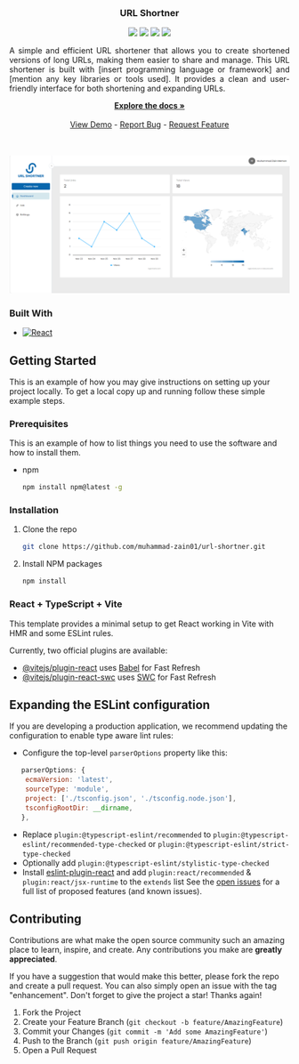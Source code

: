 <br />
<div align="center">

<h3 align="center">URL Shortner</h3>
<div>
    <a href="https://github.com/muhammad-zain01/url-shortner/graphs/contributors"><img src="https://img.shields.io/github/contributors/muhammad-zain01/url-shortner.svg?style=for-the-badge" /></a>
    <a href="https://github.com/muhammad-zain01/url-shortner/network/members"><img src="https://img.shields.io/github/forks/muhammad-zain01/url-shortner.svg?style=for-the-badge" /></a>
    <a href="https://github.com/muhammad-zain01/url-shortner/stargazers"><img src="https://img.shields.io/github/stars/muhammad-zain01/url-shortner.svg?style=for-the-badge" /></a>
    <a href="https://github.com/muhammad-zain01/url-shortner/issues"><img src="https://img.shields.io/github/issues/muhammad-zain01/url-shortner.svg?style=for-the-badge" /></a>
</div>

  <p align="center" style="text-align: justify;">
    A simple and efficient URL shortener that allows you to create shortened versions of long URLs, making them easier to share and manage. This URL shortener is built with [insert programming language or framework] and [mention any key libraries or tools used]. It provides a clean and user-friendly interface for both shortening and expanding URLs.
  </p>
    <a href="https://github.com/muhammad-zain01/url-shortner"><strong>Explore the docs »</strong></a>
    <br />
    <br />
    <a href="https://muhammad-zain01.github.io/url-shortner/">View Demo</a>
    -
    <a href="https://github.com/muhammad-zain01/url-shortner/issues">Report Bug</a>
    -
    <a href="https://github.com/muhammad-zain01/url-shortner/issues">Request Feature</a>
    <br />
    <br />
    <br />
</div>


[![Product Name Screen Shot][product-screenshot]](https://example.com)

### Built With

<!-- * [![Next][Next.js]][Next-url] -->
* [![React][React.js]][React-url]
<!-- * [![Vue][Vue.js]][Vue-url] -->
<!-- * [![Angular][Angular.io]][Angular-url] -->
<!-- * [![Svelte][Svelte.dev]][Svelte-url] -->
<!-- * [![Laravel][Laravel.com]][Laravel-url] -->
<!-- * [![Bootstrap][Bootstrap.com]][Bootstrap-url] -->
<!-- * [![JQuery][JQuery.com]][JQuery-url] -->

## Getting Started

This is an example of how you may give instructions on setting up your project locally.
To get a local copy up and running follow these simple example steps.

### Prerequisites

This is an example of how to list things you need to use the software and how to install them.
* npm
  ```sh
  npm install npm@latest -g
  ```

### Installation

1. Clone the repo
   ```sh
   git clone https://github.com/muhammad-zain01/url-shortner.git
   ```
2. Install NPM packages
   ```sh
   npm install
   ```

### React + TypeScript + Vite

This template provides a minimal setup to get React working in Vite with HMR and some ESLint rules.

Currently, two official plugins are available:

- [@vitejs/plugin-react](https://github.com/vitejs/vite-plugin-react/blob/main/packages/plugin-react/README.md) uses [Babel](https://babeljs.io/) for Fast Refresh
- [@vitejs/plugin-react-swc](https://github.com/vitejs/vite-plugin-react-swc) uses [SWC](https://swc.rs/) for Fast Refresh

## Expanding the ESLint configuration

If you are developing a production application, we recommend updating the configuration to enable type aware lint rules:

- Configure the top-level `parserOptions` property like this:

```js
   parserOptions: {
    ecmaVersion: 'latest',
    sourceType: 'module',
    project: ['./tsconfig.json', './tsconfig.node.json'],
    tsconfigRootDir: __dirname,
   },
```

- Replace `plugin:@typescript-eslint/recommended` to `plugin:@typescript-eslint/recommended-type-checked` or `plugin:@typescript-eslint/strict-type-checked`
- Optionally add `plugin:@typescript-eslint/stylistic-type-checked`
- Install [eslint-plugin-react](https://github.com/jsx-eslint/eslint-plugin-react) and add `plugin:react/recommended` & `plugin:react/jsx-runtime` to the `extends` list
See the [open issues](https://github.com/muhammad-zain01/url-shortner/issues) for a full list of proposed features (and known issues).


<!-- CONTRIBUTING -->
## Contributing

Contributions are what make the open source community such an amazing place to learn, inspire, and create. Any contributions you make are **greatly appreciated**.

If you have a suggestion that would make this better, please fork the repo and create a pull request. You can also simply open an issue with the tag "enhancement".
Don't forget to give the project a star! Thanks again!

1. Fork the Project
2. Create your Feature Branch (`git checkout -b feature/AmazingFeature`)
3. Commit your Changes (`git commit -m 'Add some AmazingFeature'`)
4. Push to the Branch (`git push origin feature/AmazingFeature`)
5. Open a Pull Request


[contributors-shield]: https://img.shields.io/github/contributors/muhammad-zain01/url-shortner.svg?style=for-the-badge
[contributors-url]: https://github.com/muhammad-zain01/url-shortner/graphs/contributors
[forks-shield]: https://img.shields.io/github/forks/muhammad-zain01/url-shortner.svg?style=for-the-badge
[forks-url]: https://github.com/muhammad-zain01/url-shortner/network/members
[stars-shield]: https://img.shields.io/github/stars/muhammad-zain01/url-shortner.svg?style=for-the-badge
[stars-url]: https://github.com/muhammad-zain01/url-shortner/stargazers
[issues-shield]: https://img.shields.io/github/issues/muhammad-zain01/url-shortner.svg?style=for-the-badge
[issues-url]: https://github.com/muhammad-zain01/url-shortner/issues
[license-shield]: https://img.shields.io/github/license/muhammad-zain01/url-shortner.svg?style=for-the-badge
[license-url]: https://github.com/muhammad-zain01/url-shortner/blob/master/LICENSE.txt
[linkedin-shield]: https://img.shields.io/badge/-LinkedIn-black.svg?style=for-the-badge&logo=linkedin&colorB=555
[linkedin-url]: https://linkedin.com/in/linkedin_username
[product-screenshot]: https://raw.githubusercontent.com/Muhammad-Zain01/url-shortner/main/preview.png
[Next.js]: https://img.shields.io/badge/next.js-000000?style=for-the-badge&logo=nextdotjs&logoColor=white
[Next-url]: https://nextjs.org/
[React.js]: https://img.shields.io/badge/React-4A4A55?style=for-the-badge&logo=react&logoColor=white
[React-url]: https://reactjs.org/
[Vue.js]: https://img.shields.io/badge/Vue.js-35495E?style=for-the-badge&logo=vuedotjs&logoColor=4FC08D
[Vue-url]: https://vuejs.org/
[Angular.io]: https://img.shields.io/badge/Angular-DD0031?style=for-the-badge&logo=angular&logoColor=white
[Angular-url]: https://angular.io/
[Svelte.dev]: https://img.shields.io/badge/Svelte-4A4A55?style=for-the-badge&logo=svelte&logoColor=FF3E00
[Svelte-url]: https://svelte.dev/
[Laravel.com]: https://img.shields.io/badge/Laravel-FF2D20?style=for-the-badge&logo=laravel&logoColor=white
[Laravel-url]: https://laravel.com
[Bootstrap.com]: https://img.shields.io/badge/Bootstrap-563D7C?style=for-the-badge&logo=bootstrap&logoColor=white
[Bootstrap-url]: https://getbootstrap.com
[JQuery.com]: https://img.shields.io/badge/jQuery-0769AD?style=for-the-badge&logo=jquery&logoColor=white
[JQuery-url]: https://jquery.com 
